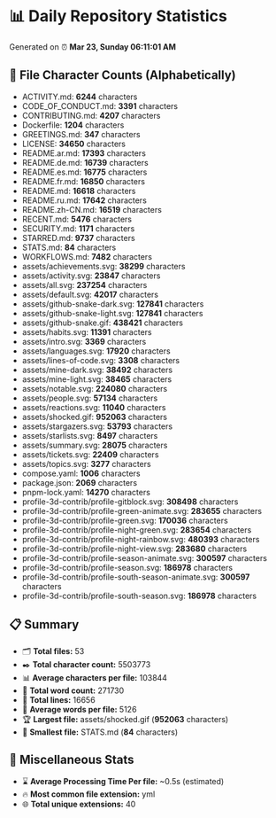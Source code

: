 # 📊 Daily Repository Statistics
Generated on ⏰ **Mar 23, Sunday 06:11:01 AM**

## 📂 File Character Counts (Alphabetically)
- ACTIVITY.md: **6244** characters
- CODE_OF_CONDUCT.md: **3391** characters
- CONTRIBUTING.md: **4207** characters
- Dockerfile: **1204** characters
- GREETINGS.md: **347** characters
- LICENSE: **34650** characters
- README.ar.md: **17393** characters
- README.de.md: **16739** characters
- README.es.md: **16775** characters
- README.fr.md: **16850** characters
- README.md: **16618** characters
- README.ru.md: **17642** characters
- README.zh-CN.md: **16519** characters
- RECENT.md: **5476** characters
- SECURITY.md: **1171** characters
- STARRED.md: **9737** characters
- STATS.md: **84** characters
- WORKFLOWS.md: **7482** characters
- assets/achievements.svg: **38299** characters
- assets/activity.svg: **23847** characters
- assets/all.svg: **237254** characters
- assets/default.svg: **42017** characters
- assets/github-snake-dark.svg: **127841** characters
- assets/github-snake-light.svg: **127841** characters
- assets/github-snake.gif: **438421** characters
- assets/habits.svg: **11391** characters
- assets/intro.svg: **3369** characters
- assets/languages.svg: **17920** characters
- assets/lines-of-code.svg: **3308** characters
- assets/mine-dark.svg: **38492** characters
- assets/mine-light.svg: **38465** characters
- assets/notable.svg: **224080** characters
- assets/people.svg: **57134** characters
- assets/reactions.svg: **11040** characters
- assets/shocked.gif: **952063** characters
- assets/stargazers.svg: **53793** characters
- assets/starlists.svg: **8497** characters
- assets/summary.svg: **28075** characters
- assets/tickets.svg: **22409** characters
- assets/topics.svg: **3277** characters
- compose.yaml: **1006** characters
- package.json: **2069** characters
- pnpm-lock.yaml: **14270** characters
- profile-3d-contrib/profile-gitblock.svg: **308498** characters
- profile-3d-contrib/profile-green-animate.svg: **283655** characters
- profile-3d-contrib/profile-green.svg: **170036** characters
- profile-3d-contrib/profile-night-green.svg: **283654** characters
- profile-3d-contrib/profile-night-rainbow.svg: **480393** characters
- profile-3d-contrib/profile-night-view.svg: **283680** characters
- profile-3d-contrib/profile-season-animate.svg: **300597** characters
- profile-3d-contrib/profile-season.svg: **186978** characters
- profile-3d-contrib/profile-south-season-animate.svg: **300597** characters
- profile-3d-contrib/profile-south-season.svg: **186978** characters

## 📋 Summary
- 🗂️ **Total files:** 53
- ✒️ **Total character count:** 5503773
- 📊 **Average characters per file:** 103844
- 📝 **Total word count:** 271730
- 🧾 **Total lines:** 16656
- 📐 **Average words per file:** 5126
- 🏆 **Largest file:** assets/shocked.gif (**952063** characters)
- 🥉 **Smallest file:** STATS.md (**84** characters)

## 🌟 Miscellaneous Stats
- ⌛ **Average Processing Time Per file:** ~0.5s (estimated)
- 🔥 **Most common file extension:** yml
- 🌐 **Total unique extensions:** 40
